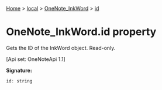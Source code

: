 [Home](./index) &gt; [local](local.md) &gt; [OneNote\_InkWord](local.onenote_inkword.md) &gt; [id](local.onenote_inkword.id.md)

# OneNote\_InkWord.id property

Gets the ID of the InkWord object. Read-only. 

 \[Api set: OneNoteApi 1.1\]

**Signature:**
```javascript
id: string
```
